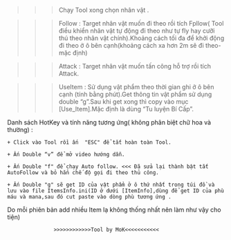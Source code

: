 >>> Chạy Tool xong chọn nhân vật .

>>> Follow : Target nhân vật muốn đi theo rồi tích Fpllow( Tool điều khiển nhân vật tự động đi theo như tự
 fly hay cưỡi thú theo nhân vật chính).Khoảng cách tối đa để khởi động đi theo ở ô bên cạnh(khoảng cách 
xa hơn 2m sẽ đi theo-mặc định)

>>> Attack : Target nhân vật muốn tấn công hỗ trợ rồi tích Attack.

>>> UseItem : Sử dụng vật phẩm theo thời gian ghi ở ô bên cạnh (tính bằng phút).Get thông tin vật phẩm sử dụng double “g”.Sau khi get xong thì copy vào mục [Use_Item].Mặc định là dùng “Tu luyện Bí Cấp”.


Danh sách HotKey và tính năng tương ứng( không phân biệt chữ hoa và thường) :

	+ Click vào Tool rồi ấn  "ESC" để tắt hoàn toàn Tool.
	
	+ Ấn Double “v” để mở video hướng dẫn.

	+ Ấn Double "f" để chạy Auto follow. <<< Đã sửa lại thành bật tắt AutoFollow và bỏ hẳn chế độ gọi đi theo thủ công.

	+ Ấn Double "g" sẽ get ID của vật phẩm ở ô thứ nhất trong túi đồ và lưu vào file ItemsInfo.ini(ID ở dưới [ItemInfo],dùng để get ID của phù máu và mana,sau đó cut paste vào dòng phù tương ứng .
Do mỗi phiên bản add nhiều Item lạ  không thống nhất nên làm như vậy cho tiện)

				   >>>>>>>>>>>>Tool by MoK<<<<<<<<<<<
